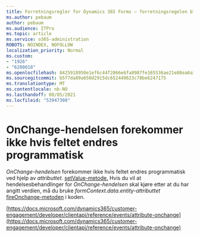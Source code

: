 ```yaml
---
title: Forretningsregler for Dynamics 365 Forms – forretningsregelen blir ikke utsett for et skjema
ms.author: pebaum
author: pebaum
ms.audience: ITPro
ms.topic: article
ms.service: o365-administration
ROBOTS: NOINDEX, NOFOLLOW
localization_priority: Normal
ms.custom:
- "1926"
- "6200018"
ms.openlocfilehash: 8425918950e1ef6c44f2866e6fa8987fe165536ae21e08ea6a1da880f761d512
ms.sourcegitcommit: b5f7da89a650d2915dc652449623c78be6247175
ms.translationtype: MT
ms.contentlocale: nb-NO
ms.lasthandoff: 08/05/2021
ms.locfileid: "53947308"
---
```

# <a name="onchange-event-does-not-occur-if-the-field-is-changed-programmatically"></a>OnChange-hendelsen forekommer ikke hvis feltet endres programmatisk

*OnChange-hendelsen* forekommer ikke hvis feltet endres programmatisk ved hjelp av *attributtet.* [setValue-metode.](https://docs.microsoft.com/dynamics365/customer-engagement/developer/clientapi/reference/attributes/setvalue) Hvis du vil at hendelsesbehandlinger for *OnChange-hendelsen* skal kjøre etter at du har angitt verdien, må du bruke *formContext.data.entity-attributtet* [fireOnchange-metoden](https://docs.microsoft.com/dynamics365/customer-engagement/developer/clientapi/reference/attributes/fireonchange) i koden.

[https://docs.microsoft.com/dynamics365/customer-engagement/developer/clientapi/reference/events/attribute-onchange](https://docs.microsoft.com/dynamics365/customer-engagement/developer/clientapi/reference/events/attribute-onchange)
